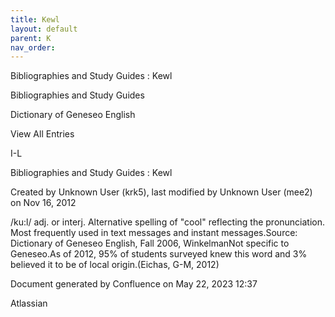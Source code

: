 ```yaml
---
title: Kewl
layout: default
parent: K
nav_order:
---
```


Bibliographies and Study Guides : Kewl

Bibliographies and Study Guides

Dictionary of Geneseo English

View All Entries

I-L

Bibliographies and Study Guides : Kewl

Created by  Unknown User (krk5), last modified by  Unknown User (mee2) on Nov 16, 2012

/ku:l/ adj. or interj. Alternative spelling of &quot;cool&quot; reflecting the pronunciation. Most frequently used in text messages and instant messages.Source: Dictionary of Geneseo English, Fall 2006, WinkelmanNot specific to Geneseo.As of 2012, 95% of students surveyed knew this word and 3% believed it to be of local origin.(Eichas, G-M, 2012) 

Document generated by Confluence on May 22, 2023 12:37

Atlassian
